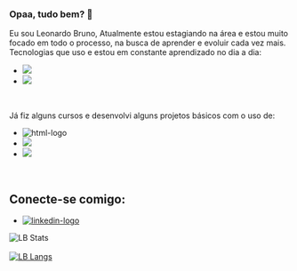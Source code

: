 ### Opaa, tudo bem? :eyes:

  Eu sou Leonardo Bruno, Atualmente estou estagiando na área e estou muito focado em todo o processo, na busca de aprender e evoluir cada 
  vez mais. <br>
  Tecnologias que uso e estou em constante aprendizado no dia a dia:
  - <img src= "https://img.shields.io/badge/C%23-239120?style=for-the-badge&logo=c-sharp&logoColor=white"/>
  - <img src = "https://img.shields.io/badge/Microsoft_SQL_Server-CC2927?style=for-the-badge&logo=microsoft-sql-server&logoColor=white"/>
  <br>
 
 

  Já fiz alguns cursos e desenvolvi alguns projetos básicos com o uso de:
  - <img src="https://img.shields.io/badge/HTML5-E34F26?style=for-the-badge&logo=html5&logoColor=white" alt ="html-logo"/>
  - <img src="https://img.shields.io/badge/CSS3-1572B6?style=for-the-badge&logo=css3&logoColor=white"/>
  - <img src="https://img.shields.io/badge/Python-14354C?style=for-the-badge&logo=python&logoColor=white"/>
  <br>
  
  ## Conecte-se comigo: <br>
  
  - <a href="https://www.linkedin.com/in/leonardo-bruno-2905a424b/"><img src="https://img.shields.io/badge/LinkedIn-0077B5?style=for-the badge&logo=linkedin&logoColor=white" alt="linkedin-logo"/><a/>
  
  
  
 
  ![LB Stats](https://github-readme-stats.vercel.app/api?username=LeoBruno01&show_icons=true&bg_color=00000000)
  <br>
  <br>
  [![LB Langs](https://github-readme-stats.vercel.app/api/top-langs/?username=LeoBruno01&layout=compact)](https://github.com/anuraghazra/github-readme-stats)
  
